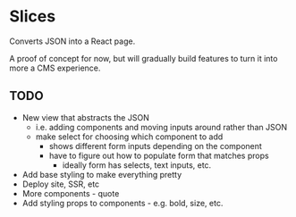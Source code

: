 # Slices

Converts JSON into a React page.

A proof of concept for now, but will gradually build features to turn it into more a CMS experience.

## TODO

- New view that abstracts the JSON
  - i.e. adding components and moving inputs around rather than JSON
  - make select for choosing which component to add
    - shows different form inputs depending on the component
    - have to figure out how to populate form that matches props
      - ideally form has selects, text inputs, etc.
- Add base styling to make everything pretty
- Deploy site, SSR, etc
- More components - quote
- Add styling props to components - e.g. bold, size, etc.

